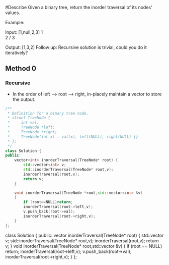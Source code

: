 #Describe
Given a binary tree, return the inorder traversal of its nodes' values.

Example:

Input: [1,null,2,3]
   1
    \
     2
    /
   3

Output: [1,3,2]
Follow up: Recursive solution is trivial, could you do it iteratively?

## Method 0
### Recursive
* In the order of  left --> root --> right, in-placely maintain a vector to store the output.

```cpp
/**
 * Definition for a binary tree node.
 * struct TreeNode {
 *     int val;
 *     TreeNode *left;
 *     TreeNode *right;
 *     TreeNode(int x) : val(x), left(NULL), right(NULL) {}
 * };
 */
class Solution {
public:
    vector<int> inorderTraversal(TreeNode* root) {
        std::vector<int> v;
        std::inorderTraversal(TreeNode* root,v);
        inorderTraversal(root,v);
        return v;
    }

    void inorderTraversal(TreeNode *root,std::vector<int> &v)
    {
        if (root==NULL)return;
        inorderTraversal(root->left,v);
        v.push_back(root->val);
        inorderTraversal(root->right,v);
    }
};
```

class Solution {
public:
    vector<int> inorderTraversal(TreeNode* root) {
        std::vector<int> v;
        std::inorderTraversal(TreeNode* root,v);
        inorderTraversal(root,v);
        return v;
    }
    void inorderTraversal(TreeNode* root,std::vector<int> &v)
    {
        if (root == NULL) return;
        inorderTraversal(root->left,v);
        v.push_back(root->val);
        inorderTraversal(root->right,v);
    }
};

